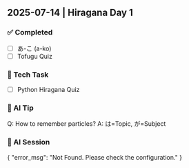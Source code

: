 ## 2025-07-14 | Hiragana Day 1

### ✅ Completed

- [ ] あ-こ (a-ko)
- [ ] Tofugu Quiz

### 🤖 Tech Task

- [ ] Python Hiragana Quiz

### 🤖 AI Tip
Q: How to remember particles?
A: は=Topic, が=Subject

### 🤖 AI Session
{
  "error_msg": "Not Found. Please check the configuration."
}
